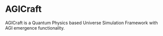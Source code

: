 # AGICraft
AGICraft is a Quantum Physics based Universe Simulation Framework with AGI emergence functionality.
